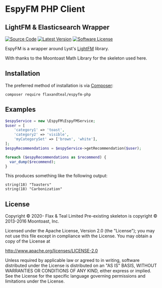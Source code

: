 # EspyFM PHP Client

## LightFM &amp; Elasticsearch Wrapper

[![Source Code][badge-source]][source]
[![Latest Version][badge-release]][release]
[![Software License][badge-license]][license]

EspyFM is a wrapper around Lyst's [LightFM](https://gitlab.com/lyst/lightfm)
library.

With thanks to the Moontoast Math Library for the skeleton used here.

## Installation

The preferred method of installation is via [Composer][]:

```
composer require flaxandteal/espyfm-php
```

## Examples

```php
$espyService = new \EspyFM\EspyFMService;
$user = [
    'category1' => 'toast',
    'category2' => 'visible',
    'myCategorySet' => ['brown', 'white'],
];
$espyRecommendations = $espyService->getRecommendation($user);

foreach ($espyRecommendations as $recommend) {
  var_dump($recommend);
}
```

This produces something like the following output:

```
string(18) "Toasters"
string(18) "Carbonization"
```

## License

Copyright &copy; 2020- Flax &amp; Teal Limited
Pre-existing skeleton is copyright &copy; 2013-2016 Moontoast, Inc.

Licensed under the Apache License, Version 2.0 (the "License");
you may not use this file except in compliance with the License.
You may obtain a copy of the License at

http://www.apache.org/licenses/LICENSE-2.0

Unless required by applicable law or agreed to in writing, software
distributed under the License is distributed on an "AS IS" BASIS,
WITHOUT WARRANTIES OR CONDITIONS OF ANY KIND, either express or implied.
See the License for the specific language governing permissions and
limitations under the License.


[composer]: https://getcomposer.org/

[badge-source]: https://img.shields.io/badge/source-flaxandteal/espyfm-php.svg?style=flat-square
[badge-release]: https://img.shields.io/packagist/v/flaxandteal/espyfm-php.svg?style=flat-square
[badge-license]: https://img.shields.io/gitlab/license/flaxandteal/espyfm-php.svg?style=flat-square

[source]: https://gitlab.com/flaxandteal/espyfm-php
[release]: https://packagist.org/packages/flaxandteal/espyfm-php
[license]: https://gitlab.com/flaxandteal/espyfm-php/blob/master/LICENSE

